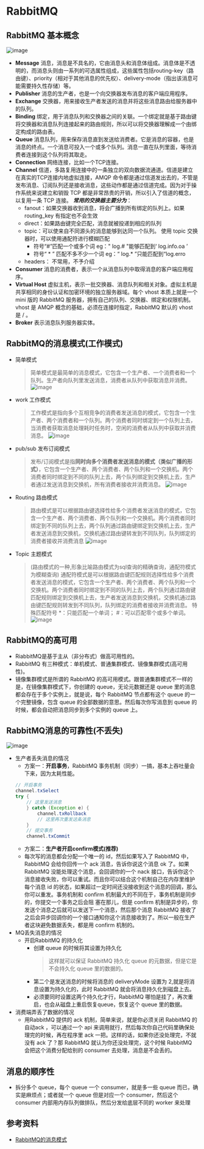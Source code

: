 # RabbitMQ

## RabbitMQ 基本概念
   ![image](../../../Resources/Middleware/MQ/RabbitMQ/rabbitmq_basic_model.webp)
   - **Message**
   消息，消息是不具名的，它由消息头和消息体组成。消息体是不透明的，而消息头则由一系列的可选属性组成，这些属性包括routing-key（路由键）、priority（相对于其他消息的优先权）、delivery-mode（指出该消息可能需要持久性存储）等。
   - **Publisher**
   消息的生产者，也是一个向交换器发布消息的客户端应用程序。
   - **Exchange**
   交换器，用来接收生产者发送的消息并将这些消息路由给服务器中的队列。
   - **Binding**
   绑定，用于消息队列和交换器之间的关联。一个绑定就是基于路由键将交换器和消息队列连接起来的路由规则，所以可以将交换器理解成一个由绑定构成的路由表。
   - **Queue**
   消息队列，用来保存消息直到发送给消费者。它是消息的容器，也是消息的终点。一个消息可投入一个或多个队列。消息一直在队列里面，等待消费者连接到这个队列将其取走。
   - **Connection**
   网络连接，比如一个TCP连接。
   - **Channel**
   信道，多路复用连接中的一条独立的双向数据流通道。信道是建立在真实的TCP连接内地虚拟连接，AMQP 命令都是通过信道发出去的，不管是发布消息、订阅队列还是接收消息，这些动作都是通过信道完成。因为对于操作系统来说建立和销毁 TCP 都是非常昂贵的开销，所以引入了信道的概念，以复用一条 TCP 连接。
   ***常用的交换器主要分为***：
     - fanout：如果交换器收到消息，将会广播到所有绑定的队列上。如果routing_key 有指定也不会生效
     - direct：如果路由键完全匹配，消息就被投递到相应的队列
     - topic：可以使来自不同源头的消息能够到达同一个队列。 使用 topic 交换器时，可以使用通配符进行模糊匹配
       - 符号“#”匹配一个或多个词
         eg：" log.# "能够匹配到‘ log.info.oa ’
       - 符号“ * ” 匹配不多不少一个词
         eg：“ log.* ”只能匹配到“log.erro
     - headers： 不常用，不予介绍
   - **Consumer**
   消息的消费者，表示一个从消息队列中取得消息的客户端应用程序。
   - **Virtual Host**
   虚拟主机，表示一批交换器、消息队列和相关对象。虚拟主机是共享相同的身份认证和加密环境的独立服务器域。每个 vhost 本质上就是一个 mini 版的 RabbitMQ 服务器，拥有自己的队列、交换器、绑定和权限机制。vhost 是 AMQP 概念的基础，必须在连接时指定，RabbitMQ 默认的 vhost 是 / 。
   - **Broker**
   表示消息队列服务器实体。

## RabbitMQ的消息模式(工作模式)
   - 简单模式
     > 简单模式是最简单的消息模式，它包含一个生产者、一个消费者和一个队列。生产者向队列里发送消息，消费者从队列中获取消息并消费。
     ![image](../../Resources/../../Resources/Middleware/MQ/RabbitMQ/rabbitmq_simple_model.png)
   - work 工作模式
     > 工作模式是指向多个互相竞争的消费者发送消息的模式，它包含一个生产者、两个消费者和一个队列。两个消费者同时绑定到一个队列上去，当消费者获取消息处理耗时任务时，空闲的消费者从队列中获取并消费消息。
     ![image](../../Resources/../../Resources/Middleware/MQ/RabbitMQ/rabbitmq_work_model.png)
   - pub/sub 发布订阅模式
     > 发布/订阅模式是指**同时向多个消费者发送消息的模式（类似广播的形式）**，它包含一个生产者、两个消费者、两个队列和一个交换机。两个消费者同时绑定到不同的队列上去，两个队列绑定到交换机上去，生产者通过发送消息到交换机，所有消费者接收并消费消息。
     ![image](../../Resources/../../Resources/Middleware/MQ/RabbitMQ/rabbitmq_sub_model.png)
   - Routing 路由模式
     > 路由模式是可以根据路由键选择性给多个消费者发送消息的模式，它包含一个生产者、两个消费者、两个队列和一个交换机。两个消费者同时绑定到不同的队列上去，两个队列通过路由键绑定到交换机上去，生产者发送消息到交换机，交换机通过路由键转发到不同队列，队列绑定的消费者接收并消费消息
     ![image](../../Resources/../../Resources/Middleware/MQ/RabbitMQ/rabbitmq_route_model.png)
   - Topic 主题模式
     > (路由模式的一种,形象比喻路由模式为sql查询的精确查询，通配符模式为模糊查询)
      通配符模式是可以根据路由键匹配规则选择性给多个消费者发送消息的模式，它包含一个生产者、两个消费者、两个队列和一个交换机。两个消费者同时绑定到不同的队列上去，两个队列通过路由键匹配规则绑定到交换机上去，生产者发送消息到交换机，交换机通过路由键匹配规则转发到不同队列，队列绑定的消费者接收并消费消息。
      特殊匹配符号
      *：只能匹配一个单词；
      #：可以匹配零个或多个单词。
       ![image](../../Resources/../../Resources/Middleware/MQ/RabbitMQ/rabbitmq_topic_model.png)



## RabbitMQ的高可用
  - RiabbitMQ是基于主从（非分布式）做高可用性的。
  - RabbitMQ 有三种模式：单机模式、普通集群模式、镜像集群模式(高可用性)。
  - 镜像集群模式是所谓的 RabbitMQ 的高可用模式。跟普通集群模式不一样的是，在镜像集群模式下，你创建的 queue，无论元数据还是 queue 里的消息都会存在于多个实例上，就是说，每个 RabbitMQ 节点都有这个 queue 的一个完整镜像，包含 queue 的全部数据的意思。然后每次你写消息到 queue 的时候，都会自动把消息同步到多个实例的 queue 上。

## RabbitMQ消息的可靠性(不丢失)
  ![image](./../../../Resources/Middleware/MQ/RabbitMQ/rabbitmq_lost_message.png)
  - 生产者丢失消息的情况
    - 方案一：**开启事务**，RabbitMQ 事务机制（同步）一搞，基本上吞吐量会下来，因为太耗性能。
    ```java
    // 开启事务 
    channel.txSelect 
    try {
        // 这里发送消息
        } catch (Exception e) { 
            channel.txRollback 
            // 这里再次重发这条消息 
        }
        // 提交事务 
        channel.txCommit
    ```
    - 方案二：**生产者开启confirm模式(推荐)**
    - 每次写的消息都会分配一个唯一的 id，然后如果写入了 RabbitMQ 中，RabbitMQ 会给你回传一个 ack 消息，告诉你说这个消息 ok 了。如果RabbitMQ 没能处理这个消息，会回调你的一个 nack 接口，告诉你这个消息接收失败，你可以重试。而且你可以结合这个机制自己在内存里维护每个消息 id 的状态，如果超过一定时间还没接收到这个消息的回调，那么你可以重发。事务机制和 confirm 机制最大的不同在于，事务机制是同步的，你提交一个事务之后会阻 塞在那儿，但是 confirm 机制是异步的，你发送个消息之后就可以发送下一个消息，然后那个消息 RabbitMQ 接收了之后会异步回调你的一个接口通知你这个消息接收到了。所以一般在生产者这块避免数据丢失，都是用 confirm 机制的。
  - MQ丢失消息的情况
    - 开启RabbitMQ 的持久化
      - 创建 queue 的时候将其设置为持久化
        > 这样就可以保证 RabbitMQ 持久化 queue 的元数据，但是它是不会持久化 queue 里的数据的。
      -  第二个是发送消息的时候将消息的 deliveryMode 设置为 2,就是将消息设置为持久化的，此时 RabbitMQ 就会将消息持久化到磁盘上去。
      - 必须要同时设置这两个持久化才行，RabbitMQ 哪怕是挂了，再次重启，也会从磁盘上重启恢复queue，恢复这个 queue 里的数据。
- 消费端弄丢了数据的情况
  - 用RabbitMQ 提供的 ack 机制，简单来说，就是你必须关闭 RabbitMQ 的自动ack ，可以通过一个 api 来调用就行，然后每次你自己代码里确保处理完的时候，再在程序里 ack 一把。这样的话，如果你还没处理完，不就没有 ack 了？那 RabbitMQ 就认为你还没处理完，这个时候 RabbitMQ 会把这个消费分配给别的 consumer 去处理，消息是不会丢的。


## 消息的顺序性
  - 拆分多个 queue，每个 queue 一个 consumer，就是多一些 queue 而已，确实是麻烦点；或者就一个 queue 但是对应一个 consumer，然后这个 consumer 内部用内存队列做排队，然后分发给底层不同的 worker 来处理

## 参考资料
  - [RabbitMQ的消息模式](https://blog.csdn.net/weixin_42037864/article/details/110945672)